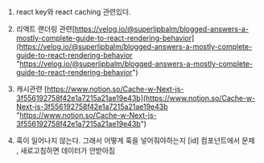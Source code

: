 ---
---

1. react key와 react caching  관련있다.

2. 리액트 랜더링 관련[https://velog.io/@superlipbalm/blogged-answers-a-mostly-complete-guide-to-react-rendering-behavior](https://velog.io/@superlipbalm/blogged-answers-a-mostly-complete-guide-to-react-rendering-behavior "https://velog.io/@superlipbalm/blogged-answers-a-mostly-complete-guide-to-react-rendering-behavior")

3. 캐시관련 [https://www.notion.so/Cache-w-Next-js-3f556192758f42e1a7215a21ae19e43b](https://www.notion.so/Cache-w-Next-js-3f556192758f42e1a7215a21ae19e43b "https://www.notion.so/Cache-w-Next-js-3f556192758f42e1a7215a21ae19e43b")


4. 훅이 일어나지 않는다. 그래서 어떻게 훅을 넣어줘야하는지 [id] 컴포넌트에서 문제 , 새로고침하면 데이터가 안받아짐 